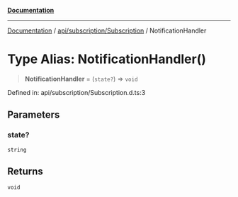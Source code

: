 [**Documentation**](../../../../index.md)

***

[Documentation](../../../../index.md) / [api/subscription/Subscription](../index.md) / NotificationHandler

# Type Alias: NotificationHandler()

> **NotificationHandler** = (`state?`) => `void`

Defined in: api/subscription/Subscription.d.ts:3

## Parameters

### state?

`string`

## Returns

`void`
